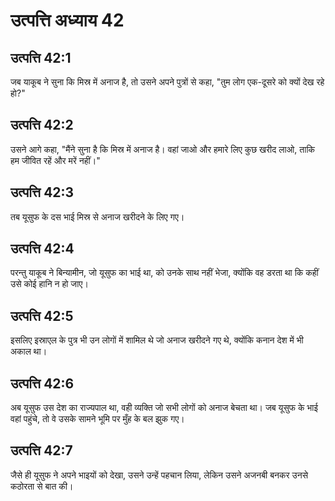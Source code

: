 # उत्पत्ति अध्याय 42

## उत्पत्ति 42:1
जब याकूब ने सुना कि मिस्र में अनाज है, तो उसने अपने पुत्रों से कहा, "तुम लोग एक-दूसरे को क्यों देख रहे हो?"

## उत्पत्ति 42:2
उसने आगे कहा, "मैंने सुना है कि मिस्र में अनाज है। वहां जाओ और हमारे लिए कुछ खरीद लाओ, ताकि हम जीवित रहें और मरें नहीं।"

## उत्पत्ति 42:3
तब यूसुफ के दस भाई मिस्र से अनाज खरीदने के लिए गए।

## उत्पत्ति 42:4
परन्तु याकूब ने बिन्यामीन, जो यूसुफ का भाई था, को उनके साथ नहीं भेजा, क्योंकि वह डरता था कि कहीं उसे कोई हानि न हो जाए।

## उत्पत्ति 42:5
इसलिए इस्राएल के पुत्र भी उन लोगों में शामिल थे जो अनाज खरीदने गए थे, क्योंकि कनान देश में भी अकाल था।

## उत्पत्ति 42:6
अब यूसुफ उस देश का राज्यपाल था, वही व्यक्ति जो सभी लोगों को अनाज बेचता था। जब यूसुफ के भाई वहां पहुंचे, तो वे उसके सामने भूमि पर मुँह के बल झुक गए।

## उत्पत्ति 42:7
जैसे ही यूसुफ ने अपने भाइयों को देखा, उसने उन्हें पहचान लिया, लेकिन उसने अजनबी बनकर उनसे कठोरता से बात की।
